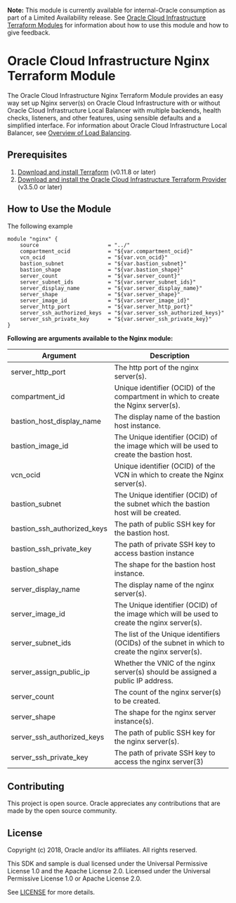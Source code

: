 **Note:** This module is currently available for internal-Oracle consumption as part of a Limited Availability release. See [Oracle Cloud Infrastructure Terraform Modules](https://confluence.oraclecorp.com/confluence/display/BMCS/OCI+Terraform+Modules) for information about how to use this module and how to give feedback.

# Oracle Cloud Infrastructure Nginx Terraform Module

The Oracle Cloud Infrastructure Nginx Terraform Module provides an easy way set up Nginx server(s) on Oracle Cloud Infrastructure with or without Oracle Cloud Infrastructure Local Balancer with multiple backends, health checks, listeners, and other features, using sensible defaults and a simplified interface. For information about Oracle Cloud Infrastructure Local Balancer, see [Overview of Load Balancing](https://docs.cloud.oracle.com/iaas/Content/Balance/Concepts/balanceoverview.htm).


## Prerequisites

1. [Download and install Terraform](https://www.terraform.io/downloads.html) (v0.11.8 or later)
2. [Download and install the Oracle Cloud Infrastructure Terraform Provider](https://github.com/oracle/terraform-provider-oci) (v3.5.0 or later)

## How to Use the Module

The following example

```hcl
module "nginx" {
    source                      = "../"
    compartment_ocid            = "${var.compartment_ocid}"
    vcn_ocid                    = "${var.vcn_ocid}"
    bastion_subnet              = "${var.bastion_subnet}"
    bastion_shape               = "${var.bastion_shape}"
    server_count                = "${var.server_count}"
    server_subnet_ids           = "${var.server_subnet_ids}"
    server_display_name         = "${var.server_display_name}"
    server_shape                = "${var.server_shape}"
    server_image_id             = "${var.server_image_id}"
    server_http_port            = "${var.server_http_port}"
    server_ssh_authorized_keys  = "${var.server_ssh_authorized_keys}"
    server_ssh_private_key      = "${var.server_ssh_private_key}"
}
```

**Following are arguments available to the Nginx module:**

Argument | Description
--- | ---
server_http_port | The http port of the nginx server(s).
compartment_id | Unique identifier (OCID) of the compartment in which to create the Nginx server(s).
bastion_host_display_name | The display name of the bastion host instance.
bastion_image_id | The Unique identifier (OCID) of the image which will be used to create the bastion host.
vcn_ocid | Unique identifier (OCID) of the VCN in which to create the Nginx server(s).
bastion_subnet | The Unique identifier (OCID) of the subnet which the bastion host will be created.
bastion_ssh_authorized_keys | The path of public SSH key for the bastion host.
bastion_ssh_private_key | The path of private SSH key to access bastion instance
bastion_shape | The shape for the bastion host instance.
server_display_name | The display name of the nginx server(s).
server_image_id | The Unique identifier (OCID) of the image which will be used to create the nginx server(s).
server_subnet_ids | The list of the Unique identifiers (OCIDs) of the subnet in which to create the nginx server(s).
server_assign_public_ip | Whether the VNIC of the nginx server(s) should be assigned a public IP address.
server_count | The count of the nginx server(s) to be created.
server_shape | The shape for the nginx server instance(s).
server_ssh_authorized_keys | The path of public SSH key for the nginx server(s).
server_ssh_private_key | The path of private SSH key to access the nginx server(3)

## Contributing

This project is open source. Oracle appreciates any contributions that are made by the open source community.

## License

Copyright (c) 2018, Oracle and/or its affiliates. All rights reserved.

This SDK and sample is dual licensed under the Universal Permissive License 1.0 and the Apache License 2.0.
Licensed under the Universal Permissive License 1.0 or Apache License 2.0.

See [LICENSE](/LICENSE.txt) for more details.
